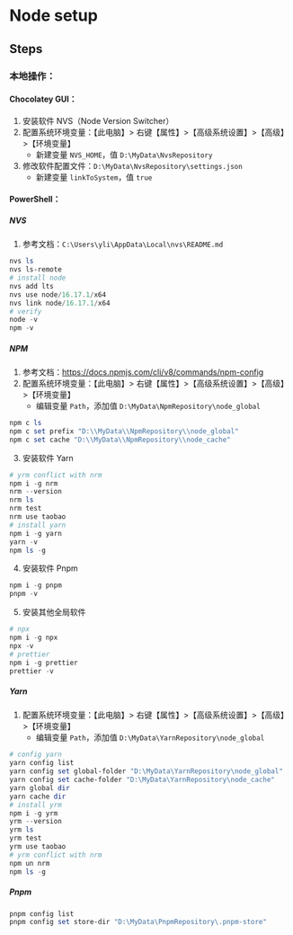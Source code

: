 # Node setup

## Steps

### 本地操作：

#### Chocolatey GUI：

1. 安装软件 NVS（Node Version Switcher）
2. 配置系统环境变量：【此电脑】> 右键【属性】>【高级系统设置】>【高级】>【环境变量】
    - 新建变量 `NVS_HOME`，值 `D:\MyData\NvsRepository`
3. 修改软件配置文件：`D:\MyData\NvsRepository\settings.json`
    - 新建变量 `linkToSystem`，值 `true`

#### PowerShell：

##### NVS

1. 参考文档：`C:\Users\yli\AppData\Local\nvs\README.md`

```powershell
nvs ls
nvs ls-remote
# install node
nvs add lts
nvs use node/16.17.1/x64
nvs link node/16.17.1/x64
# verify
node -v
npm -v
```

##### NPM

1. 参考文档：https://docs.npmjs.com/cli/v8/commands/npm-config
2. 配置系统环境变量：【此电脑】> 右键【属性】>【高级系统设置】>【高级】>【环境变量】
    - 编辑变量 `Path`，添加值 `D:\MyData\NpmRepository\node_global`

```powershell
npm c ls
npm c set prefix "D:\\MyData\\NpmRepository\\node_global"
npm c set cache "D:\\MyData\\NpmRepository\\node_cache"
```

3. 安装软件 Yarn

```powershell
# yrm conflict with nrm
npm i -g nrm
nrm --version
nrm ls
nrm test
nrm use taobao
# install yarn
npm i -g yarn
yarn -v
npm ls -g
```

4. 安装软件 Pnpm

```powershell
npm i -g pnpm
pnpm -v
```


5. 安装其他全局软件

```powershell
# npx
npm i -g npx
npx -v
# prettier
npm i -g prettier
prettier -v
```

##### Yarn

1. 配置系统环境变量：【此电脑】> 右键【属性】>【高级系统设置】>【高级】>【环境变量】
    - 编辑变量 `Path`，添加值 `D:\MyData\YarnRepository\node_global`

```powershell
# config yarn
yarn config list
yarn config set global-folder "D:\MyData\YarnRepository\node_global"
yarn config set cache-folder "D:\MyData\YarnRepository\node_cache"
yarn global dir
yarn cache dir
# install yrm
npm i -g yrm
yrm --version
yrm ls
yrm test
yrm use taobao
# yrm conflict with nrm
npm un nrm
npm ls -g
```

##### Pnpm

```powershell
pnpm config list
pnpm config set store-dir "D:\MyData\PnpmRepository\.pnpm-store"
```

